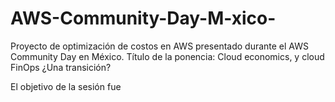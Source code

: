 # AWS-Community-Day-M-xico-
Proyecto de optimización de costos en AWS presentado durante el AWS Community Day en México. Título de la ponencia: Cloud economics, y cloud FinOps ¿Una transición?

El objetivo de la sesión fue 
